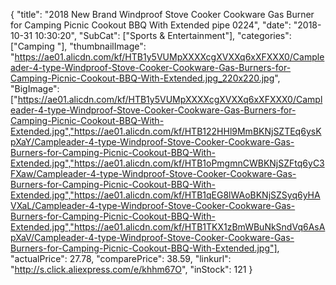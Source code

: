 {
	"title": "2018 New Brand Windproof Stove Cooker Cookware Gas Burner for Camping Picnic Cookout BBQ With Extended pipe 0224",
	"date": "2018-10-31 10:30:20",
	"SubCat": ["Sports & Entertainment"],
	"categories": ["Camping "],
	"thumbnailImage": "https://ae01.alicdn.com/kf/HTB1y5VUMpXXXXcgXVXXq6xXFXXX0/Campleader-4-type-Windproof-Stove-Cooker-Cookware-Gas-Burners-for-Camping-Picnic-Cookout-BBQ-With-Extended.jpg_220x220.jpg",
	"BigImage": ["https://ae01.alicdn.com/kf/HTB1y5VUMpXXXXcgXVXXq6xXFXXX0/Campleader-4-type-Windproof-Stove-Cooker-Cookware-Gas-Burners-for-Camping-Picnic-Cookout-BBQ-With-Extended.jpg","https://ae01.alicdn.com/kf/HTB122HHl9MmBKNjSZTEq6ysKpXaY/Campleader-4-type-Windproof-Stove-Cooker-Cookware-Gas-Burners-for-Camping-Picnic-Cookout-BBQ-With-Extended.jpg","https://ae01.alicdn.com/kf/HTB1oPmgmnCWBKNjSZFtq6yC3FXaw/Campleader-4-type-Windproof-Stove-Cooker-Cookware-Gas-Burners-for-Camping-Picnic-Cookout-BBQ-With-Extended.jpg","https://ae01.alicdn.com/kf/HTB1qEG8lWAoBKNjSZSyq6yHAVXaL/Campleader-4-type-Windproof-Stove-Cooker-Cookware-Gas-Burners-for-Camping-Picnic-Cookout-BBQ-With-Extended.jpg","https://ae01.alicdn.com/kf/HTB1TKX1zBmWBuNkSndVq6AsApXaV/Campleader-4-type-Windproof-Stove-Cooker-Cookware-Gas-Burners-for-Camping-Picnic-Cookout-BBQ-With-Extended.jpg"],
	"actualPrice": 27.78,
	"comparePrice": 38.59,
	"linkurl": "http://s.click.aliexpress.com/e/khhm67O",
	"inStock": 121
}
